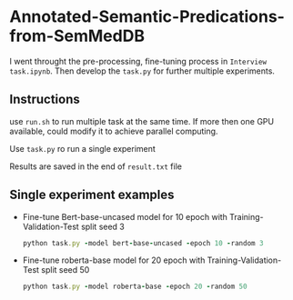 # Annotated-Semantic-Predications-from-SemMedDB
I went throught the pre-processing, fine-tuning process in `Interview task.ipynb`. Then develop the `task.py` for further multiple experiments.

## Instructions
  use `run.sh` to run multiple task at the same time. If more then one GPU available, could modify it to achieve parallel computing.
  
  Use `task.py` ro run a single experiment

  Results are saved in the end of `result.txt` file

## Single experiment examples
  - Fine-tune Bert-base-uncased model for 10 epoch with Training-Validation-Test split seed 3
      ```ruby
      python task.py -model bert-base-uncased -epoch 10 -random 3
      ```

  - Fine-tune roberta-base model for 20 epoch with Training-Validation-Test split seed 50
      ```ruby
      python task.py -model roberta-base -epoch 20 -random 50
      ```
  
